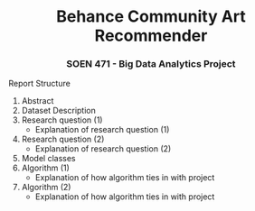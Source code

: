 <h1 align="center">Behance Community Art Recommender</h1>
<h3 align="center">SOEN 471 - Big Data Analytics Project</h1>

Report Structure
1. Abstract
2. Dataset Description
3. Research question (1)
    * Explanation of research question (1)
4. Research question (2)
    * Explanation of research question (2)
5. Model classes
6. Algorithm (1)
    * Explanation of how algorithm ties in with project
7. Algorithm (2)
    * Explanation of how algorithm ties in with project
